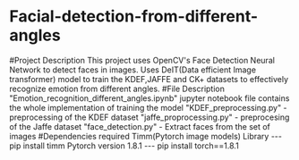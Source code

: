 # Facial-detection-from-different-angles
#Project Description
This project uses OpenCV's Face Detection Neural Network to detect faces in images.
Uses DeIT(Data efficient Image transformer) model to train the KDEF,JAFFE and CK+ datasets to effectively recognize emotion from different angles.
#File Description
"Emotion_recognition_different_angles.ipynb" jupyter notebook file contains the whole implementation of training the model
"KDEF_preprocessing.py" - preprocessing of the KDEF dataset
"jaffe_proprocessing.py" - preprocesing of the Jaffe dataset
"face_detection.py" - Extract faces from the set of images
#Dependencies required
Timm(Pytorch image models) Library --- pip install timm
Pytorch version 1.8.1 --- pip install torch==1.8.1
